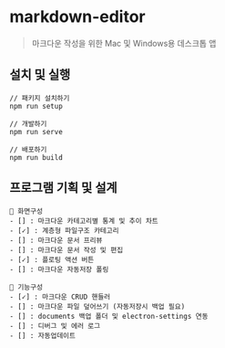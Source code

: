 # markdown-editor

> 마크다운 작성을 위한 Mac 및 Windows용 데스크톱 앱

## 설치 및 실행

```
// 패키지 설치하기
npm run setup

// 개발하기
npm run serve

// 배포하기
npm run build
```

## 프로그램 기획 및 설계

```
📌 화면구성
- [] : 마크다운 카테고리별 통계 및 추이 차트
- [✓] : 계층형 파일구조 카테고리
- [] : 마크다운 문서 프리뷰
- [] : 마크다운 문서 작성 및 편집
- [✓] : 플로팅 액션 버튼
- [] : 마크다운 자동저장 폴링

📌 기능구성
- [✓] : 마크다운 CRUD 핸들러
- [] : 마크다운 파일 덮어쓰기 (자동저장시 백업 필요)
- [] : documents 백업 폴더 및 electron-settings 연동
- [] : 디버그 및 에러 로그
- [] : 자동업데이트
```
